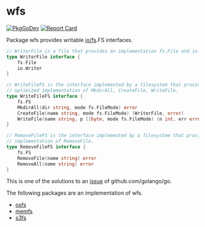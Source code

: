 # wfs

[![PkgGoDev](https://pkg.go.dev/badge/github.com/jarxorg/wfs)](https://pkg.go.dev/github.com/jarxorg/wfs)
[![Report Card](https://goreportcard.com/badge/github.com/jarxorg/wfs)](https://goreportcard.com/report/github.com/jarxorg/wfs)

Package wfs provides writable [io/fs](https://pkg.go.dev/io/fs).FS interfaces.

```go
// WriterFile is a file that provides an implementation fs.File and io.Writer.
type WriterFile interface {
	fs.File
	io.Writer
}

// WriteFileFS is the interface implemented by a filesystem that provides an
// optimized implementation of MkdirAll, CreateFile, WriteFile.
type WriteFileFS interface {
	fs.FS
	MkdirAll(dir string, mode fs.FileMode) error
	CreateFile(name string, mode fs.FileMode) (WriterFile, error)
	WriteFile(name string, p []byte, mode fs.FileMode) (n int, err error)
}

// RemoveFileFS is the interface implemented by a filesystem that provides an
// implementation of RemoveFile.
type RemoveFileFS interface {
	fs.FS
	RemoveFile(name string) error
	RemoveAll(name string) error
}
```

This is one of the solutions to an [issue](https://github.com/golang/go/issues/45757) of github.com/golango/go.

The following packages are an implementation of wfs.

- [osfs](https://pkg.go.dev/github.com/jarxorg/wfs/osfs)
- [memfs](https://pkg.go.dev/github.com/jarxorg/wfs/memfs)
- [s3fs](https://github.com/jarxorg/s3fs)
